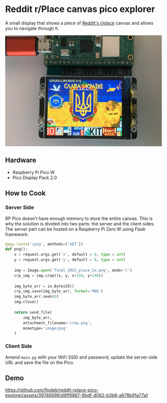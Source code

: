 # Reddit r/Place canvas pico explorer
A small display that shows a piece of [Reddit's r/place](https://www.reddit.com/r/place/) canvas and allows you to navigate through it.

![Demo](https://raw.githubusercontent.com/flodek/reddit-rplace-pico-explorer/main/explorer.png)

## Hardware
 - Raspberry Pi Pico W
 - Pico Display Pack 2.0

## How to Cook
### Server Side
RP Pico doesn't have enough memory to store the entire canvas. This is why the solution is divided into two parts: the server and the client sides. The server part can be hosted on a Raspberry Pi Zero W using Flask framework:
```python
@app.route('/png', methods=['GET'])
def png():
    x = request.args.get('x', default = 0, type = int)
    y = request.args.get('y', default = 0, type = int)

    img = Image.open('final_2023_place_2x.png', mode='r')
    crp_img = img.crop((x, y, x+320, y+240))

    img_byte_arr = io.BytesIO()
    crp_img.save(img_byte_arr, format='PNG')
    img_byte_arr.seek(0)
    img.close()

    return send_file(
        img_byte_arr,
        attachment_filename='crop.png',
        mimetype='image/png'
    )
```

### Client Side
Amend ```main.py``` with your WiFi SSID and password, update the server-side URL and save the file on the Pico.

## Demo
https://github.com/flodek/reddit-rplace-pico-explorer/assets/39746698/d9ff9887-8bdf-4062-b3b8-a878b91a77a1
